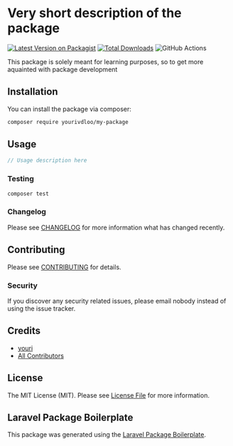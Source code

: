 # Very short description of the package

[![Latest Version on Packagist](https://img.shields.io/packagist/v/yourivdloo/my-package.svg?style=flat-square)](https://packagist.org/packages/yourivdloo/my-package)
[![Total Downloads](https://img.shields.io/packagist/dt/yourivdloo/my-package.svg?style=flat-square)](https://packagist.org/packages/yourivdloo/my-package)
![GitHub Actions](https://github.com/yourivdloo/my-package/actions/workflows/main.yml/badge.svg)

This package is solely meant for learning purposes, so to get more aquainted with package development

## Installation

You can install the package via composer:

```bash
composer require yourivdloo/my-package
```

## Usage

```php
// Usage description here
```

### Testing

```bash
composer test
```

### Changelog

Please see [CHANGELOG](CHANGELOG.md) for more information what has changed recently.

## Contributing

Please see [CONTRIBUTING](CONTRIBUTING.md) for details.

### Security

If you discover any security related issues, please email nobody instead of using the issue tracker.

## Credits

-   [youri](https://github.com/yourivdloo)
-   [All Contributors](../../contributors)

## License

The MIT License (MIT). Please see [License File](LICENSE.md) for more information.

## Laravel Package Boilerplate

This package was generated using the [Laravel Package Boilerplate](https://laravelpackageboilerplate.com).
